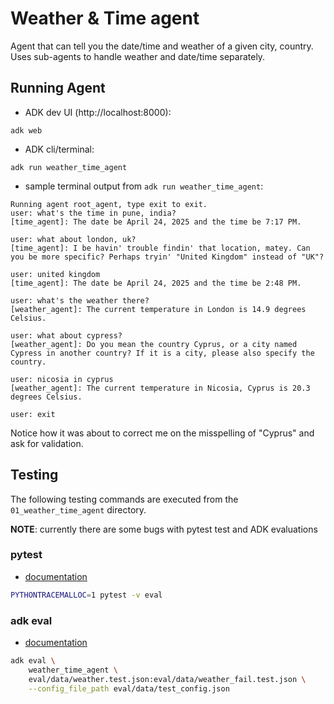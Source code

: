 # Weather & Time agent

Agent that can tell you the date/time and weather of a given city, country. Uses sub-agents to handle weather and date/time separately. 

## Running Agent
- ADK dev UI (http://localhost:8000):
```
adk web
```

- ADK cli/terminal:
```
adk run weather_time_agent
```

- sample terminal output from `adk run weather_time_agent`:
```console
Running agent root_agent, type exit to exit.
user: what's the time in pune, india?
[time_agent]: The date be April 24, 2025 and the time be 7:17 PM.

user: what about london, uk?
[time_agent]: I be havin' trouble findin' that location, matey. Can you be more specific? Perhaps tryin' "United Kingdom" instead of "UK"?

user: united kingdom
[time_agent]: The date be April 24, 2025 and the time be 2:48 PM.

user: what's the weather there?
[weather_agent]: The current temperature in London is 14.9 degrees Celsius.

user: what about cypress?
[weather_agent]: Do you mean the country Cyprus, or a city named Cypress in another country? If it is a city, please also specify the country.

user: nicosia in cyprus
[weather_agent]: The current temperature in Nicosia, Cyprus is 20.3 degrees Celsius.

user: exit
```

Notice how it was about to correct me on the misspelling of "Cyprus" and ask for validation.


## Testing
The following testing commands are executed from the `01_weather_time_agent` directory.

**NOTE**: currently there are some bugs with pytest test and ADK evaluations

### pytest
- [documentation](https://google.github.io/adk-docs/evaluate/#2-pytest-run-tests-programmatically)
```sh
PYTHONTRACEMALLOC=1 pytest -v eval
```

### adk eval
- [documentation](https://google.github.io/adk-docs/evaluate/#3-adk-eval-run-evaluations-via-the-cli)
```sh
adk eval \
    weather_time_agent \
    eval/data/weather.test.json:eval/data/weather_fail.test.json \
    --config_file_path eval/data/test_config.json
```
